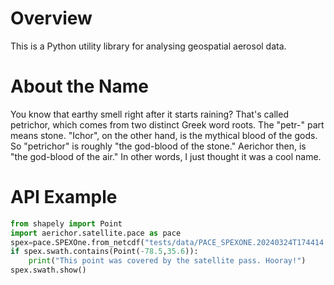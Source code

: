 # Overview

This is a Python utility library for analysing geospatial aerosol data.

# About the Name

You know that earthy smell right after it starts raining? That's called
petrichor, which comes from two distinct Greek word roots. The "petr-" part
means stone. "Ichor", on the other hand, is the mythical blood of the gods. So
"petrichor" is roughly "the god-blood of the stone." Aerichor then, is "the
god-blood of the air." In other words, I just thought it was a cool name.

# API Example

``` python
from shapely import Point
import aerichor.satellite.pace as pace
spex=pace.SPEXOne.from_netcdf("tests/data/PACE_SPEXONE.20240324T174414.L2.RTAP_LD.V3_0.nc")
if spex.swath.contains(Point(-78.5,35.6)):
    print("This point was covered by the satellite pass. Hooray!")
spex.swath.show()
```